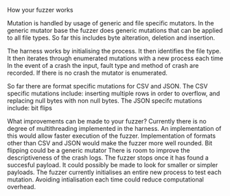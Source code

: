 How your fuzzer works

Mutation is handled by usage of generic and file specific mutators. In the generic mutator base the fuzzer does generic mutations that can be applied to all file types. So far this includes byte alteration, deletion and insertion.

The harness works by initialising the process. It then identifies the file type.  It then iterates through enumerated mutations with a new process each time
In the event of a crash the input, fault type and method of crash are recorded. If there is no crash the mutator is enumerated.

So far there are format specific mutations for CSV and JSON.
The CSV specific mutations include: inserting multiple rows in order to overflow, and replacing null bytes with non null bytes.
The JSON specifc mutations include: bit flips


What improvements can be made to your fuzzer?
Currently there is no degree of multithreading implemented in the harness. An implementation of this would allow faster execution of the fuzzer.
Implementation of formats other than CSV and JSON would make the fuzzer more well rounded.
Bit flipping could be a generic mutator
There is room to improve the descriptiveness of the crash logs.
The fuzzer stops once it has found a succesful payload. It could possibly be made to look for smaller or simpler payloads.
The fuzzer currently initialises an entire new process to test each mutation. Avoiding intialisation each time could reduce computational overhead.